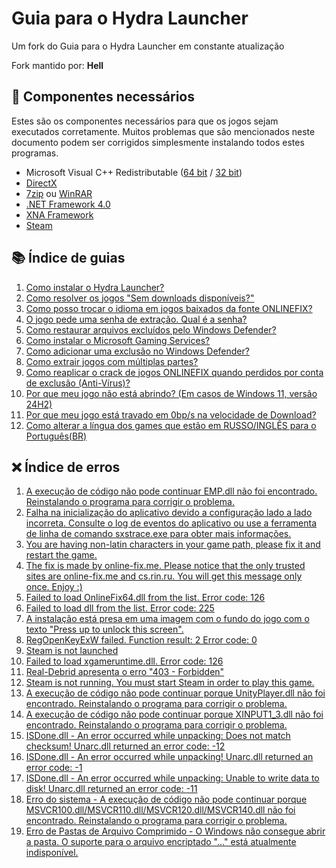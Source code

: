 # Guia para o Hydra Launcher

Um fork do Guia para o Hydra Launcher em constante atualização

Fork mantido por: **Hell**

## 🔧 Componentes necessários

Estes são os componentes necessários para que os jogos sejam executados corretamente. Muitos problemas que são mencionados neste documento podem ser corrigidos simplesmente instalando todos estes programas.

- Microsoft Visual C++ Redistributable ([64 bit](./CommonRedist/vcredist_2015-2019_x64.exe) / [32 bit](./CommonRedist/vcredist_2015-2019_x86.exe))
- [DirectX](./CommonRedist/dxwebsetup.exe)
- [7zip](https://www.7-zip.org/a/7z2408-x64.exe) ou [WinRAR](https://www.win-rar.com/fileadmin/winrar-versions/winrar/winrar-x64-701.exe)
- [.NET Framework 4.0](./CommonRedist/dotNetFx40_Full_setup.exe)
- [XNA Framework](./CommonRedist/xnafx40_redist.msi)
- [Steam](https://cdn.akamai.steamstatic.com/client/installer/SteamSetup.exe)

## 📚 Índice de guias

1. [Como instalar o Hydra Launcher?](./guides/1.md)
2. [Como resolver os jogos "Sem downloads disponíveis?"](./guides/2.md)
3. [Como posso trocar o idioma em jogos baixados da fonte ONLINEFIX?](./guides/3.md)
4. [O jogo pede uma senha de extração. Qual é a senha?](./guides/4.md)
5. [Como restaurar arquivos excluídos pelo Windows Defender?](./guides/5.md)
6. [Como instalar o Microsoft Gaming Services?](./guides/6.md)
7. [Como adicionar uma exclusão no Windows Defender?](./guides/7.md)
8. [Como extrair jogos com múltiplas partes?](./guides/8.md)
9. [Como reaplicar o crack de jogos ONLINEFIX quando perdidos por conta de exclusão (Anti-Vírus)?](.guides/9.md)
10. [Por que meu jogo não está abrindo? (Em casos de Windows 11, versão 24H2)](.guides/10.md)
11. [Por que meu jogo está travado em 0bp/s na velocidade de Download?](guides/11.md)
12. [Como alterar a língua dos games que estão em RUSSO/INGLÊS para o Português(BR)](guides/12.md)


## ❌ Índice de erros

1. [A execução de código não pode continuar EMP.dll não foi encontrado. Reinstalando o programa para corrigir o problema.](./errors/1.md)
2. [Falha na inicialização do aplicativo devido a configuração lado a lado incorreta. Consulte o log de eventos do aplicativo ou use a ferramenta de linha de comando sxstrace.exe para obter mais informações.](./errors/2.md)
3. [You are having non-latin characters in your game path, please fix it and restart the game.](./errors/3.md)
4. [The fix is made by online-fix.me. Please notice that the only trusted sites are online-fix.me and cs.rin.ru. You will get this message only once. Enjoy :)](./errors/4.md)
5. [Failed to load OnlineFix64.dll from the list. Error code: 126](./errors/5.md)
6. [Failed to load dll from the list. Error code: 225](./errors/6.md)
7. [A instalação está presa em uma imagem com o fundo do jogo com o texto "Press up to unlock this screen".](./errors/7.md)
8. [RegOpenKeyExW failed. Function result: 2 Error code: 0](./errors/8.md)
9. [Steam is not launched](./errors/9.md)
10. [Failed to load xgameruntime.dll. Error code: 126](./errors/10.md)
11. [Real-Debrid apresenta o erro "403 - Forbidden"](./errors/11.md)
12. [Steam is not running. You must start Steam in order to play this game.](./errors/12.md)
13. [A execução de código não pode continuar porque UnityPlayer.dll não foi encontrado. Reinstalando o programa para corrigir o problema.](./errors/13.md)
14. [A execução de código não pode continuar porque XINPUT1_3.dll não foi encontrado. Reinstalando o programa para corrigir o problema.](./errors/14.md)
15. [ISDone.dll - An error occurred while unpacking: Does not match checksum! Unarc.dll returned an error code: -12](./errors/15.md) 
16. [ISDone.dll - An error occurred while unpacking! Unarc.dll returned an error code: -1](./errors/16.md) 
17. [ISDone.dll - An error occurred while unpacking: Unable to write data to disk! Unarc.dll returned an error code: -11](./errors/17.md)
17. [Erro do sistema - A execução de código não pode continuar porque MSVCR100.dll/MSVCR110.dll/MSVCR120.dll/MSVCR140.dll não foi encontrado. Reinstalando o programa para corrigir o problema.](./errors/18.md) 
18. [Erro de Pastas de Arquivo Comprimido - O Windows não consegue abrir a pasta. O suporte para o arquivo encriptado "..." está atualmente indisponível.](./errors/19.md)
